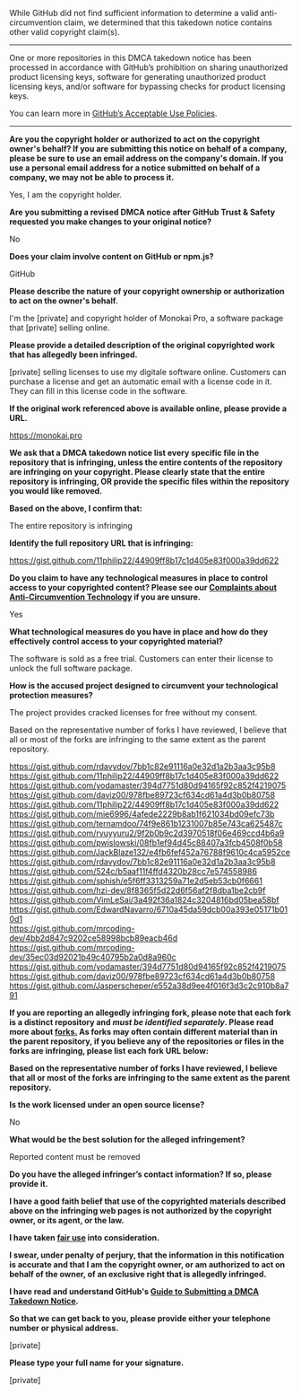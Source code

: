 While GitHub did not find sufficient information to determine a valid anti-circumvention claim, we determined that this takedown notice contains other valid copyright claim(s).

---

One or more repositories in this DMCA takedown notice has been processed in accordance with GitHub’s prohibition on sharing unauthorized product licensing keys, software for generating unauthorized product licensing keys, and/or software for bypassing checks for product licensing keys.

You can learn more in [GitHub’s Acceptable Use Policies](https://docs.github.com/en/github/site-policy/github-acceptable-use-policies).

---

**Are you the copyright holder or authorized to act on the copyright owner's behalf? If you are submitting this notice on behalf of a company, please be sure to use an email address on the company's domain. If you use a personal email address for a notice submitted on behalf of a company, we may not be able to process it.**  
  
Yes, I am the copyright holder.  
  
**Are you submitting a revised DMCA notice after GitHub Trust & Safety requested you make changes to your original notice?**  
  
No  
  
**Does your claim involve content on GitHub or npm.js?**  
  
GitHub  
  
**Please describe the nature of your copyright ownership or authorization to act on the owner's behalf.**  
  
I'm the [private] and copyright holder of Monokai Pro, a software package that [private] selling online.  
  
**Please provide a detailed description of the original copyrighted work that has allegedly been infringed.**  
  
[private] selling licenses to use my digitale software online. Customers can purchase a license and get an automatic email with a license code in it. They can fill in this license code in the software.  
  
**If the original work referenced above is available online, please provide a URL.**  
  
https://monokai.pro  
  
**We ask that a DMCA takedown notice list every specific file in the repository that is infringing, unless the entire contents of the repository are infringing on your copyright. Please clearly state that the entire repository is infringing, OR provide the specific files within the repository you would like removed.**  
  
**Based on the above, I confirm that:**  
  
The entire repository is infringing  
  
**Identify the full repository URL that is infringing:**  
  
https://gist.github.com/11philip22/44909ff8b17c1d405e83f000a39dd622  
  
**Do you claim to have any technological measures in place to control access to your copyrighted content? Please see our <a href="https://docs.github.com/articles/guide-to-submitting-a-dmca-takedown-notice#complaints-about-anti-circumvention-technology">Complaints about Anti-Circumvention Technology</a> if you are unsure.**  
  
Yes  
  
**What technological measures do you have in place and how do they effectively control access to your copyrighted material?**  
  
The software is sold as a free trial. Customers can enter their license to unlock the full software package.  
  
**How is the accused project designed to circumvent your technological protection measures?**  
  
The project provides cracked licenses for free without my consent.  
  
Based on the representative number of forks I have reviewed, I believe that all or most of the forks are infringing to the same extent as the parent repository.  
  
https://gist.github.com/rdavydov/7bb1c82e91116a0e32d1a2b3aa3c95b8  
https://gist.github.com/11philip22/44909ff8b17c1d405e83f000a39dd622  
https://gist.github.com/yodamaster/394d7751d80d94165f92c852f4219075  
https://gist.github.com/daviz00/978fbe89723cf634cd61a4d3b0b80758  
https://gist.github.com/11philip22/44909ff8b17c1d405e83f000a39dd622  
https://gist.github.com/mie6996/4afede2229b8ab1f621034bd09efc73b  
https://gist.github.com/ternamdoo/74f9e861b1231007b85e743ca625487c  
https://gist.github.com/rvuyyuru2/9f2b0b9c2d3970518f06e469ccd4b6a9  
https://gist.github.com/pwislowski/08fb1ef94d45c88407a3fcb4508f0b58  
https://gist.github.com/JackBlaze132/e4fb6fef452a76788f9610c4ca5952ce  
https://gist.github.com/rdavydov/7bb1c82e91116a0e32d1a2b3aa3c95b8  
https://gist.github.com/524c/b5aaf11f4ffd4320b28cc7e574558986  
https://gist.github.com/sphish/e5f6ff3313259a71e2d5eb53cb0f6661  
https://gist.github.com/hzi-dev/8f8365f5d22d6f56af2f8dba1be2cb9f  
https://gist.github.com/VimLeSai/3a492f36a1824c3204816bd05bea58bf  
https://gist.github.com/EdwardNavarro/6710a45da59dcb00a393e05171b010d1  
https://gist.github.com/mrcoding-dev/4bb2d847c9202ce58998bcb89eacb46d  
https://gist.github.com/mrcoding-dev/35ec03d92021b49c40795b2a0d8a960c  
https://gist.github.com/yodamaster/394d7751d80d94165f92c852f4219075  
https://gist.github.com/daviz00/978fbe89723cf634cd61a4d3b0b80758  
https://gist.github.com/Jasperscheper/e552a38d9ee4f016f3d3c2c910b8a791  
  
**If you are reporting an allegedly infringing fork, please note that each fork is a distinct repository and <i>must be identified separately</i>. Please read more about <a href="https://docs.github.com/articles/dmca-takedown-policy#b-what-about-forks-or-whats-a-fork">forks.</a> As forks may often contain different material than in the parent repository, if you believe any of the repositories or files in the forks are infringing, please list each fork URL below:**  
  
**Based on the representative number of forks I have reviewed, I believe that all or most of the forks are infringing to the same extent as the parent repository.**  
  
**Is the work licensed under an open source license?**  
  
No  
  
**What would be the best solution for the alleged infringement?**  
  
Reported content must be removed  
  
**Do you have the alleged infringer’s contact information? If so, please provide it.**  
  
**I have a good faith belief that use of the copyrighted materials described above on the infringing web pages is not authorized by the copyright owner, or its agent, or the law.**  
  
**I have taken <a href="https://www.lumendatabase.org/topics/22">fair use</a> into consideration.**  
  
**I swear, under penalty of perjury, that the information in this notification is accurate and that I am the copyright owner, or am authorized to act on behalf of the owner, of an exclusive right that is allegedly infringed.**  
  
**I have read and understand GitHub's <a href="https://docs.github.com/articles/guide-to-submitting-a-dmca-takedown-notice/">Guide to Submitting a DMCA Takedown Notice</a>.**  
  
**So that we can get back to you, please provide either your telephone number or physical address.**  
  
[private]
  
**Please type your full name for your signature.**  
  
[private]
